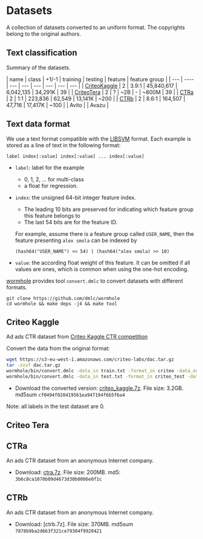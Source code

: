 # Datasets

A collection of datasets converted to an uniform format. The copyrights
belong to the original authors.

## Text classification

Summary of the datasets.

| name | class | +1/-1 |  training | testing | feature | feature group |
| ---  | ----  | --- | --- | --- | --- | --- | --- |
| [CriteoKaggle](#criteo-kaggle) | 2 | 3.9:1 | 45,840,617 | 6,042,135 | 34,291K | 39 |
| [CriteoTera](#criteo-tera) | 2 | ? | ~2B | - | ~800M | 39 |
| [CTRa](#ctra) | 2 | 1:1 | 223,836 | 62,549 | 13,141K | ~200 |
| [CTRb](#ctrb) | 2 | 8.6:1 | 164,507 | 47,716 | 17,417K | ~100 |
| Avito |
| Avazu |

## Text data format

We use a text format compatible with the
[LIBSVM](https://www.csie.ntu.edu.tw/~cjlin/libsvm/) format. Each example is stored as
a line of text in the following format:

```
label index[:value] index[:value] ... index[:value]
```
- `label`: label for the example
  - 0, 1, 2, ... for multi-class
  - a float for regression.
- `index`: the unsigned 64-bit integer feature index.
  - The leading 10 bits are preserved for indicating which feature group this
  feature belongs to
  - The last 54 bits  are for the feature ID.

  For example, assume there is a feature group called `USER_NAME`, then the feature
  presenting `alex smola` can be indexed by

  ```
  (hash64("USER_NAME") << 54) | (hash64("alex smola) >> 10)
  ```
- `value`: the according float weight of this feature. It can be omitted if all
  values are ones, which is common when using the one-hot encoding.

[wormhole](https://github.com/dmlc/wormhole/) provides tool `convert.dmlc` to
convert datasets with different formats.

```
git clone https://github.com/dmlc/wormhole
cd wormhole && make deps -j4 && make tool
```

## Criteo Kaggle

Ad ads CTR dataset from
[Criteo Kaggle CTR competition](https://www.kaggle.com/c/criteo-display-ad-challenge/)

Convert the data from the original format:

```bash
wget https://s3-eu-west-1.amazonaws.com/criteo-labs/dac.tar.gz
tar -zxvf dac.tar.gz
wormhole/bin/convert.dmlc -data_in train.txt -format_in criteo -data_out criteo_kaggle_train -format_out libsvm
wormhole/bin/convert.dmlc -data_in test.txt -format_in criteo_test -data_out criteo_kaggle_test -format_out libsvm
```

- Download the converted version:
  [criteo_kaggle.7z](http://www.cs.cmu.edu/~muli/data/criteo_kaggle.7z). File
  size: 3.2GB. md5sum `cf0494f020419561ea947194f6b5f6a4`

Note: all labels in the test dataset are 0.

## Criteo Tera

## CTRa

An ads CTR dataset from an anonymous Internet company.

- Download: [ctra.7z](http://www.cs.cmu.edu/~muli/data/ctra.7z). File size: 200MB. md5: `3b6c8ca1070b09d4673d30b0006e0f1c`

## CTRb

An ads CTR dataset from an anonymous Internet company.

- Download: [ctrb.7z]. File size: 370MB. md5sum `7878b9ba2d663f321ce79304f9920421`
